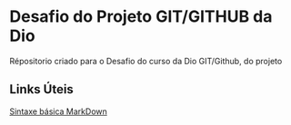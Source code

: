 # Desafio do Projeto GIT/GITHUB da Dio
Répositorio criado para o Desafio do curso da Dio GIT/Github, do projeto

## Links Úteis 
[Sintaxe básica MarkDown](https://www.markdownguide.org/basic-syntax/)
